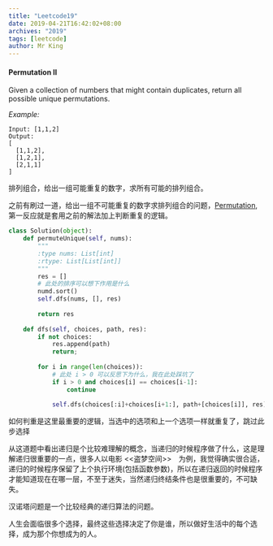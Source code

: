 ```yaml
---
title: "Leetcode19"
date: 2019-04-21T16:42:02+08:00
archives: "2019"
tags: [leetcode]
author: Mr King
---
```



#### Permutation II

Given a collection of numbers that might contain duplicates, return all possible unique permutations.

*Example:*

```
Input: [1,1,2]
Output:
[
  [1,1,2],
  [1,2,1],
  [2,1,1]
]
```

排列组合，给出一组可能重复的数字，求所有可能的排列组合。

之前有刷过一道，给出一组不可能重复的数字求排列组合的问题，[Permutation](https://hurryking.github.io/2019/03/leetcode09/), 第一反应就是套用之前的解法加上判断重复的逻辑。

```python
class Solution(object):
    def permuteUnique(self, nums):
        """
        :type nums: List[int]
        :rtype: List[List[int]]
        """
        res = []
        # 此处的排序可以想下作用是什么
        numd.sort()
        self.dfs(nums, [], res)
        
        return res
    
    def dfs(self, choices, path, res):
        if not choices:
            res.append(path)
            return;
        
        for i in range(len(choices)):
        	# 此处 i > 0 可以反思下为什么，我在此处踩坑了
        	if i > 0 and choices[i] == choices[i-1]:
                continue
            
            self.dfs(choices[:i]+choices[i+1:], path+[choices[i]], res)

```

如何判重是这里最重要的逻辑，当选中的选项和上一个选项一样就重复了，跳过此步选择

从这道题中看出递归是个比较难理解的概念，当递归的时候程序做了什么，这是理解递归很重要的一点，很多人以电影 <<盗梦空间>>　为例，我觉得确实很合适，递归的时候程序保留了上个执行环境(包括函数参数)，所以在递归返回的时候程序才能知道现在在哪一层，不至于迷失，当然递归终结条件也是很重要的，不可缺失。

汉诺塔问题是一个比较经典的递归算法的问题。

>
人生会面临很多个选择，最终这些选择决定了你是谁，所以做好生活中的每个选择，成为那个你想成为的人。
